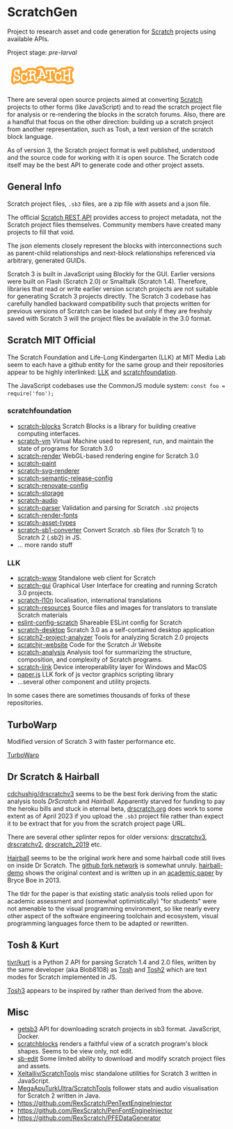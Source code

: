 # ScratchGen

Project to research asset and code generation for [Scratch](https://scratch.mit.edu/) projects using available APIs.

Project stage: _pre-larval_

![Scratch Logo](img/Scratch-logo-sm.png)

There are several open source projects aimed at converting [Scratch](https://scratch.mit.edu/) projects to other forms 
(like JavaScript) and to read the scratch project file for analysis or re-rendering the blocks in the scratch forums.
Also, there are a handful that focus on the other direction: building up a scratch project from another 
representation, such as Tosh, a text version of the scratch block language. 

As of version 3, the Scratch project format is well published, understood and the source code for working with it is 
open source. The Scratch code itself may be the best API to generate code and other project assets.

## General Info

Scratch project files, `.sb3` files, are a zip file with assets and a json file.

The official [Scratch REST API](https://en.scratch-wiki.info/wiki/Scratch_API) provides access to project metadata, not 
the Scratch project files themselves. Community members have created many projects to fill that void.

The json elements closely represent the blocks with interconnections such as parent-child relationships and 
next-block relationships referenced via arbitrary, generated GUIDs. 

Scratch 3 is built in JavaScript using Blockly for the GUI. Earlier versions were built on Flash (Scratch 2.0) or 
Smalltalk (Scratch 1.4). Therefore, libraries that read or write earlier version scratch projects are not suitable 
for generating Scratch 3 projects directly. The Scratch 3 codebase has carefully handled backward compatibility such 
that projects written for previous versions of Scratch can be loaded but only if they are freshsly saved with 
Scratch 3 will the project files be available in the 3.0 format.

## Scratch MIT Official

The Scratch Foundation and Life-Long Kindergarten (LLK) at MIT Media Lab seem to each have a github 
entity for the same group and their repositories appear to be highly interlinked: [LLK](https://github.com/LLK) 
and [scratchfoundation](https://github.com/scratchfoundation).

The JavaScript codebases use the CommonJS module system: `const foo = require('foo');`

### scratchfoundation

* [scratch-blocks](https://github.com/scratchfoundation/scratch-blocks) Scratch Blocks is a library for building 
 creative computing interfaces. 
* [scratch-vm](https://github.com/scratchfoundation/scratch-vm) Virtual Machine used to represent, run, and maintain the state of programs for Scratch 3.0
* [scratch-render](https://github.com/scratchfoundation/scratch-render) WebGL-based rendering engine for Scratch 3.0
* [scratch-paint](https://github.com/scratchfoundation/scratch-paint)
* [scratch-svg-renderer](https://github.com/scratchfoundation/scratch-svg-renderer)
* [scratch-semantic-release-config](https://github.com/scratchfoundation/scratch-semantic-release-config)
* [scratch-renovate-config](https://github.com/scratchfoundation/scratch-renovate-config)
* [scratch-storage](https://github.com/scratchfoundation/scratch-storage)
* [scratch-audio](https://github.com/scratchfoundation/scratch-audio)
* [scratch-parser](https://github.com/scratchfoundation/scratch-parser) Validation and parsing for Scratch `.sb2` 
  projects
* [scratch-render-fonts](https://github.com/scratchfoundation/scratch-render-fonts)
* [scratch-asset-types](https://github.com/scratchfoundation/scratch-asset-types)
* [scratch-sb1-converter](https://github.com/scratchfoundation/scratch-sb1-converter) Convert Scratch .sb files (for 
  Scratch 1) to Scratch 2 (.sb2) in JS.
* ... more rando stuff

### LLK

* [scratch-www](https://github.com/LLK/scratch-www) Standalone web client for Scratch
* [scratch-gui](https://github.com/LLK/scratch-gui) Graphical User Interface for creating and running Scratch 3.0 projects.
* [scratch-l10n](https://github.com/LLK/scratch-l10n) localisation, international translations
* [scratch-resources](https://github.com/LLK/scratch-resources) Source files and images for translators to translate Scratch materials
* [eslint-config-scratch](https://github.com/LLK/eslint-config-scratch) Shareable ESLint config for Scratch
* [scratch-desktop](https://github.com/LLK/scratch-desktop) Scratch 3.0 as a self-contained desktop application
* [scratch2-project-analyzer](https://github.com/LLK/scratch2-project-analyzer) Tools for analyzing Scratch 2.0 projects
* [scratchjr-website](https://github.com/LLK/scratchjr-website) Code for the Scratch Jr Website
* [scratch-analysis](https://github.com/LLK/scratch-analysis) Analysis tool for summarizing the structure, composition, and complexity of Scratch programs.
* [scratch-link](https://github.com/LLK/scratch-link) Device interoperability layer for Windows and MacOS
* [paper.js](https://github.com/LLK/paper.js) LLK fork of js vector graphics scripting library
* ...several other component and utility projects.

In some cases there are sometimes thousands of forks of these repositories.

## TurboWarp

Modified version of Scratch 3 with faster performance etc.

[TurboWarp](https://github.com/TurboWarp)

## Dr Scratch & Hairball

[cdchushig/drscratchv3](https://github.com/cdchushig/drscratchv3) seems to be the best fork deriving from the
static analysis tools _DrScratch_ and _Hairball_. Apparently starved for funding to pay the heroku bills and
stuck in eternal beta, [drscratch.org](http://drscratch.org/) does work to some extent as of April 2023 if you upload
the `.sb3` project file rather than expect it to be extract that for you from the scratch project page URL.

There are several other splinter repos for older versions:
[drscratchv3](https://github.com/AngelaVargas/drscratchv3),
[drscratchv2](https://github.com/AngelaVargas/drscratchv2),
[drscratch_2019](https://github.com/AngelaVargas/drScratch_2019) etc.

[Hairball](https://github.com/ucsb-cs-education/hairball/) seems to be the original work here and some hairball code
still lives on inside Dr Scratch. The [github fork network](https://github.com/jemole/hairball/network) is somewhat
unruly. [hairball-demo](https://github.com/ucsb-cs-education/hairball-demo) shows the original context and is written
up in an [academic paper](http://cs.ucsb.edu/~bboe/p/cv#sigcse13) by Bryce Boe in 2013.

The tldr for the paper is that existing static analysis tools relied upon for academic assessment and (somewhat
optimistically) "for students"  were not amenable to the visual programming environment, so like nearly every other
aspect of the software engineering toolchain and ecosystem, visual programming languages force them to be adapted or
rewritten.

## Tosh & Kurt

[tjvr/kurt](https://github.com/tjvr/kurt) is a Python 2 API for parsing Scratch 1.4 and 2.0 files, written by the same
developer (aka Blob8108) as [Tosh](https://github.com/tjvr/tosh) and [Tosh2](https://github.com/tjvr/tosh2) which are
text modes for Scratch implemented in JS.

[Tosh3](https://github.com/apple502j/tosh3) appears to be inspired by rather than derived from the above.

## Misc

* [getsb3](https://github.com/cdchushig/getsb3) API for downloading scratch projects in sb3 format. JavaScript, Docker.
* [scratchblocks](https://github.com/scratchblocks/scratchblocks) renders a faithful view of a scratch program's block
  shapes. Seems to be view only, not edit.
* [sb-edit](https://github.com/leopard-js/sb-edit) Some limited ability to download and modify scratch project files 
  and assets.
* [Xeltalliv/ScratchTools](https://github.com/Xeltalliv/ScratchTools) misc standalone utilities for Scratch 3 
  written in JavaScript.
* [MegaApuTurkUltra/ScratchTools](https://github.com/MegaApuTurkUltra/ScratchTools) follower stats and audio 
  visualisation for Scratch 2 written in Java.
* https://github.com/RexScratch/PenTextEngineInjector
* https://github.com/RexScratch/PenFontEngineInjector
* https://github.com/RexScratch/PFEDataGenerator